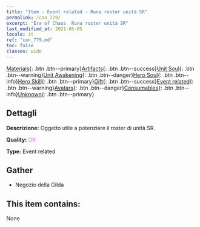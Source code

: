 ```yaml
---
title: "Item - Event related - Runa roster unità SR"
permalink: /con_779/
excerpt: "Era of Chaos  Runa roster unità SR"
last_modified_at: 2021-05-05
locale: it
ref: "con_779.md"
toc: false
classes: wide
---
```

 [Materials](/ItemsIT/){: .btn .btn--primary}[Artifacts](/ItemsIT/Artifacts/){: .btn .btn--success}[Unit Soul](/ItemsIT/UnitSoul/){: .btn .btn--warning}[Unit Awakening](/ItemsIT/UnitAwakening/){: .btn .btn--danger}[Hero Soul](/ItemsIT/HeroSoul/){: .btn .btn--info}[Hero Skill](/ItemsIT/HeroSkill/){: .btn .btn--primary}[Gift](/ItemsIT/Gift/){: .btn .btn--success}[Event related](/ItemsIT/Events/){: .btn .btn--warning}[Avatars](/ItemsIT/Avatars/){: .btn .btn--danger}[Consumables](/ItemsIT/Consumables/){: .btn .btn--info}[Unknown](/ItemsIT/Unknown/){: .btn .btn--primary}

## Dettagli
 **Descrizione:** Oggetto utile a potenziare il roster di unità SR.

 **Quality:** <span style="color: #DA70D6">OK</span>

 **Type:** Event related

## Gather

*    Negozio della Gilda 

## This item contains:

  None

